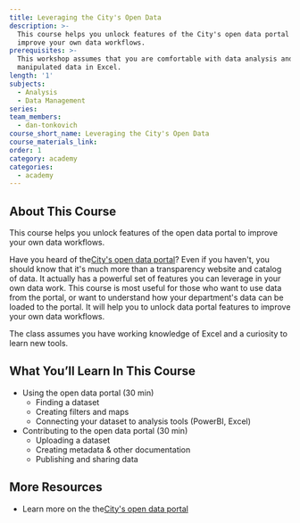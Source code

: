 ```yaml
---
title: Leveraging the City's Open Data
description: >-
  This course helps you unlock features of the City's open data portal to
  improve your own data workflows.
prerequisites: >-
  This workshop assumes that you are comfortable with data analysis and have
  manipulated data in Excel.
length: '1'
subjects:
  - Analysis
  - Data Management
series:
team_members:
  - dan-tonkovich
course_short_name: Leveraging the City's Open Data
course_materials_link:
order: 1
category: academy
categories:
  - academy
---
```

## About This Course

This course helps you unlock features of the open data portal to improve your own data workflows.&nbsp;

Have you heard of the[City's open data portal](https://data.sfgov.org)? Even if you haven't, you should know that it's much more than a transparency website and catalog of data. It actually has a powerful set of features you can leverage in your own data work. This course is most useful for those who want to use data from the portal, or want to understand how your department's data can be loaded to the portal. It will help you to unlock data portal features to improve your own data workflows.

The class assumes you have working knowledge of Excel and a curiosity to learn new tools.

## What You’ll Learn In This Course

* Using the open data portal (30 min)
  * Finding a dataset
  * Creating filters and maps
  * Connecting your dataset to analysis tools (PowerBI, Excel)
* Contributing to the open data portal (30 min)
  * Uploading a dataset
  * Creating metadata & other documentation
  * Publishing and sharing data

## More Resources

* Learn more on the the[City's open data portal](https://data.sfgov.org)